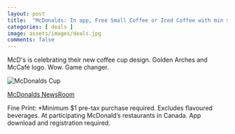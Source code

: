 ```yaml
---
layout: post
title:  "McDonalds: In app, Free Small Coffee or Iced Coffee with min $1 purchase Feb 20th-26th 2024"
categories: [ deals ]
image: assets/images/deals.jpg
comments: false
---
```


McD's is celebrating their new coffee cup design.  Golden Arches and McCafé logo.  Wow.  Game changer.


![McDonalds Cup](https://s7d1.scene7.com/is/image/mcdonalds/Coffee_Medium_StandardAngle:Card-Image-desktop?resmode=sharp2)


[McDonalds NewsRoom](https://www.mcdonalds.com/ca/en-ca/newsroom/article/Sip-in-Style-McCafe-Canada-is-Launching-a-Fresh-New-Look.html)


Fine Print:
*Minimum $1 pre-tax purchase required. Excludes flavoured beverages. At participating McDonald’s restaurants in Canada. App download and registration required.

 